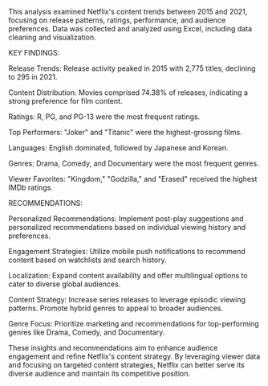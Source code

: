 This analysis examined Netflix's content trends between 2015 and 2021, focusing on release patterns, ratings, performance, and audience preferences. Data was collected and analyzed using Excel, including data cleaning and visualization.

KEY FINDINGS:

Release Trends: Release activity peaked in 2015 with 2,775 titles, declining to 295 in 2021.

Content Distribution: Movies comprised 74.38% of releases, indicating a strong preference for film content.

Ratings: R, PG, and PG-13 were the most frequent ratings.

Top Performers: "Joker" and "Titanic" were the highest-grossing films.

Languages: English dominated, followed by Japanese and Korean.

Genres: Drama, Comedy, and Documentary were the most frequent genres.

Viewer Favorites: "Kingdom," "Godzilla," and "Erased" received the highest IMDb ratings.

RECOMMENDATIONS:

Personalized Recommendations: Implement post-play suggestions and personalized recommendations based on individual viewing history and preferences.

Engagement Strategies: Utilize mobile push notifications to recommend content based on watchlists and search history.

Localization: Expand content availability and offer multilingual options to cater to diverse global audiences.

Content Strategy: Increase series releases to leverage episodic viewing patterns. Promote hybrid genres to appeal to broader audiences.

Genre Focus: Prioritize marketing and recommendations for top-performing genres like Drama, Comedy, and Documentary.

These insights and recommendations aim to enhance audience engagement and refine Netflix's content strategy. By leveraging viewer data and focusing on targeted content strategies, Netflix can better serve its diverse audience and maintain its competitive position.
